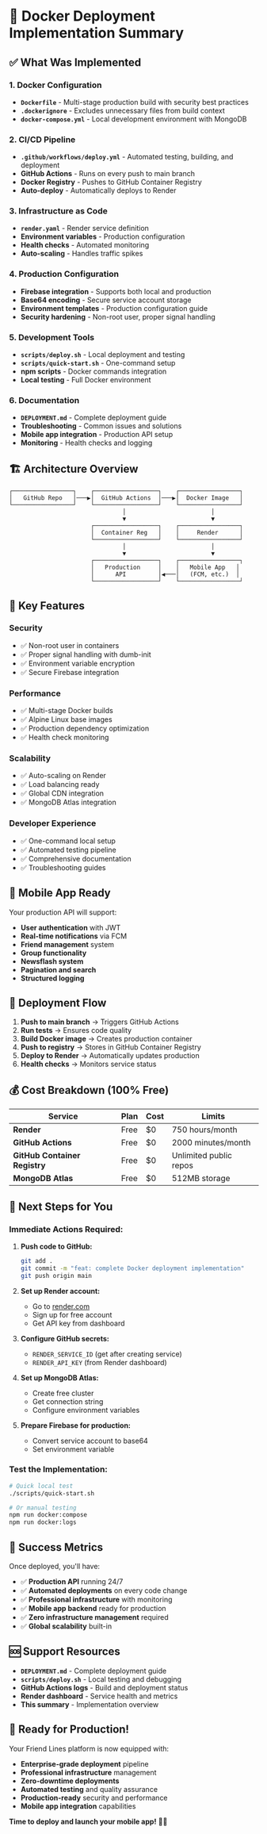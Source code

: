 # 🎯 Docker Deployment Implementation Summary

## ✅ **What Was Implemented**

### **1. Docker Configuration**
- **`Dockerfile`** - Multi-stage production build with security best practices
- **`.dockerignore`** - Excludes unnecessary files from build context
- **`docker-compose.yml`** - Local development environment with MongoDB

### **2. CI/CD Pipeline**
- **`.github/workflows/deploy.yml`** - Automated testing, building, and deployment
- **GitHub Actions** - Runs on every push to main branch
- **Docker Registry** - Pushes to GitHub Container Registry
- **Auto-deploy** - Automatically deploys to Render

### **3. Infrastructure as Code**
- **`render.yaml`** - Render service definition
- **Environment variables** - Production configuration
- **Health checks** - Automated monitoring
- **Auto-scaling** - Handles traffic spikes

### **4. Production Configuration**
- **Firebase integration** - Supports both local and production
- **Base64 encoding** - Secure service account storage
- **Environment templates** - Production configuration guide
- **Security hardening** - Non-root user, proper signal handling

### **5. Development Tools**
- **`scripts/deploy.sh`** - Local deployment and testing
- **`scripts/quick-start.sh`** - One-command setup
- **npm scripts** - Docker commands integration
- **Local testing** - Full Docker environment

### **6. Documentation**
- **`DEPLOYMENT.md`** - Complete deployment guide
- **Troubleshooting** - Common issues and solutions
- **Mobile app integration** - Production API setup
- **Monitoring** - Health checks and logging

## 🏗️ **Architecture Overview**

```
┌─────────────────┐    ┌──────────────────┐    ┌─────────────────┐
│   GitHub Repo   │───▶│  GitHub Actions  │───▶│  Docker Image   │
└─────────────────┘    └──────────────────┘    └─────────────────┘
                                │                        │
                                ▼                        ▼
                       ┌──────────────────┐    ┌─────────────────┐
                       │  Container Reg   │    │     Render      │
                       └──────────────────┘    └─────────────────┘
                                │                        │
                                ▼                        ▼
                       ┌──────────────────┐    ┌─────────────────┐
                       │   Production     │    │   Mobile App   │
                       │      API         │◀───│   (FCM, etc.)  │
                       └──────────────────┘    └─────────────────┘
```

## 🚀 **Key Features**

### **Security**
- ✅ Non-root user in containers
- ✅ Proper signal handling with dumb-init
- ✅ Environment variable encryption
- ✅ Secure Firebase integration

### **Performance**
- ✅ Multi-stage Docker builds
- ✅ Alpine Linux base images
- ✅ Production dependency optimization
- ✅ Health check monitoring

### **Scalability**
- ✅ Auto-scaling on Render
- ✅ Load balancing ready
- ✅ Global CDN integration
- ✅ MongoDB Atlas integration

### **Developer Experience**
- ✅ One-command local setup
- ✅ Automated testing pipeline
- ✅ Comprehensive documentation
- ✅ Troubleshooting guides

## 📱 **Mobile App Ready**

Your production API will support:
- **User authentication** with JWT
- **Real-time notifications** via FCM
- **Friend management** system
- **Group functionality**
- **Newsflash system**
- **Pagination and search**
- **Structured logging**

## 🔄 **Deployment Flow**

1. **Push to main branch** → Triggers GitHub Actions
2. **Run tests** → Ensures code quality
3. **Build Docker image** → Creates production container
4. **Push to registry** → Stores in GitHub Container Registry
5. **Deploy to Render** → Automatically updates production
6. **Health checks** → Monitors service status

## 💰 **Cost Breakdown (100% Free)**

| Service | Plan | Cost | Limits |
|---------|------|------|---------|
| **Render** | Free | $0 | 750 hours/month |
| **GitHub Actions** | Free | $0 | 2000 minutes/month |
| **GitHub Container Registry** | Free | $0 | Unlimited public repos |
| **MongoDB Atlas** | Free | $0 | 512MB storage |

## 🎯 **Next Steps for You**

### **Immediate Actions Required:**

1. **Push code to GitHub:**
   ```bash
   git add .
   git commit -m "feat: complete Docker deployment implementation"
   git push origin main
   ```

2. **Set up Render account:**
   - Go to [render.com](https://render.com)
   - Sign up for free account
   - Get API key from dashboard

3. **Configure GitHub secrets:**
   - `RENDER_SERVICE_ID` (get after creating service)
   - `RENDER_API_KEY` (from Render dashboard)

4. **Set up MongoDB Atlas:**
   - Create free cluster
   - Get connection string
   - Configure environment variables

5. **Prepare Firebase for production:**
   - Convert service account to base64
   - Set environment variable

### **Test the Implementation:**

```bash
# Quick local test
./scripts/quick-start.sh

# Or manual testing
npm run docker:compose
npm run docker:logs
```

## 🎉 **Success Metrics**

Once deployed, you'll have:
- ✅ **Production API** running 24/7
- ✅ **Automated deployments** on every code change
- ✅ **Professional infrastructure** with monitoring
- ✅ **Mobile app backend** ready for production
- ✅ **Zero infrastructure management** required
- ✅ **Global scalability** built-in

## 🆘 **Support Resources**

- **`DEPLOYMENT.md`** - Complete deployment guide
- **`scripts/deploy.sh`** - Local testing and debugging
- **GitHub Actions logs** - Build and deployment status
- **Render dashboard** - Service health and metrics
- **This summary** - Implementation overview

## 🚀 **Ready for Production!**

Your Friend Lines platform is now equipped with:
- **Enterprise-grade deployment** pipeline
- **Professional infrastructure** management
- **Zero-downtime deployments**
- **Automated testing** and quality assurance
- **Production-ready** security and performance
- **Mobile app integration** capabilities

**Time to deploy and launch your mobile app!** 🎯📱
